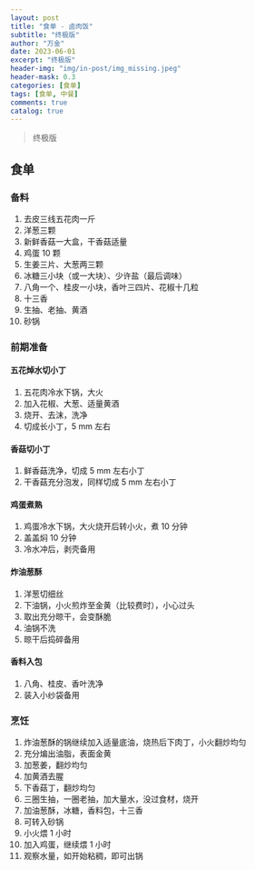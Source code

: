 ```yaml
---
layout: post
title: "食单 - 卤肉饭"
subtitle: "终极版"
author: "万金"
date: 2023-06-01
excerpt: "终极版"
header-img: "img/in-post/img_missing.jpeg"
header-mask: 0.3
categories: [食单]
tags: [食单, 中餐]
comments: true
catalog: true
---
```


> 终极版

## 食单

### 备料

1. 去皮三线五花肉一斤
2. 洋葱三颗
3. 新鲜香菇一大盒，干香菇适量
4. 鸡蛋 10 颗
5. 生姜三片、大葱两三颗
6. 冰糖三小块（或一大块）、少许盐（最后调味）
7. 八角一个、桂皮一小块，香叶三四片、花椒十几粒
8. 十三香
9. 生抽、老抽、黄酒
10. 砂锅


### 前期准备

#### 五花焯水切小丁

1. 五花肉冷水下锅，大火
2. 加入花椒、大葱、适量黄酒
4. 烧开、去沫，洗净
5. 切成长小丁，5 mm 左右

#### 香菇切小丁

1. 鲜香菇洗净，切成 5 mm 左右小丁
2. 干香菇充分泡发，同样切成 5 mm 左右小丁

#### 鸡蛋煮熟

1. 鸡蛋冷水下锅，大火烧开后转小火，煮 10 分钟
2. 盖盖焖 10 分钟
3. 冷水冲后，剥壳备用

#### 炸油葱酥

1. 洋葱切细丝
2. 下油锅，小火煎炸至金黄（比较费时），小心过头
3. 取出充分晾干，会变酥脆
4. 油锅不洗
4. 晾干后捣碎备用

#### 香料入包

1. 八角、桂皮、香叶洗净
2. 装入小纱袋备用

### 烹饪

1. 炸油葱酥的锅继续加入适量底油，烧热后下肉丁，小火翻炒均匀
2. 充分煸出油脂，表面金黄
3. 加葱姜，翻炒均匀
4. 加黄酒去腥
5. 下香菇丁，翻炒均匀
6. 三圈生抽，一圈老抽，加大量水，没过食材，烧开
7. 加油葱酥，冰糖，香料包，十三香
8. 可转入砂锅
9. 小火煨 1 小时
10. 加入鸡蛋，继续煨 1 小时
11. 观察水量，如开始粘稠，即可出锅
